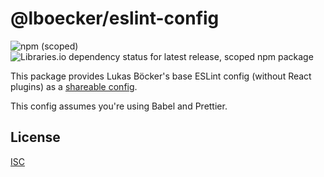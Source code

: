 # @lboecker/eslint-config

![npm (scoped)](https://img.shields.io/npm/v/@lboecker/eslint-config)
![Libraries.io dependency status for latest release, scoped npm package](https://img.shields.io/librariesio/release/npm/@lboecker/eslint-config)

This package provides Lukas Böcker's base ESLint config (without React
plugins) as a [shareable config][].

This config assumes you're using Babel and Prettier.

## License

[ISC](LICENSE)

[shareable config]: https://eslint.org/docs/user-guide/configuring#using-a-shareable-configuration-package
